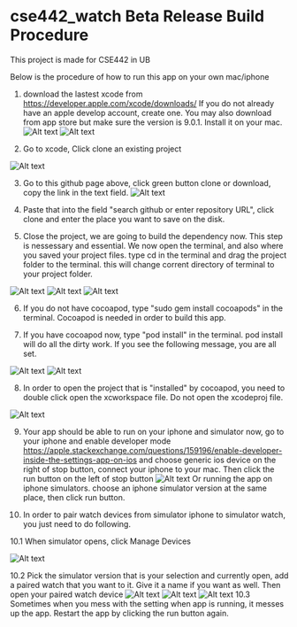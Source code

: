 # cse442_watch Beta Release Build Procedure
This project is made for CSE442 in UB

Below is the procedure of how to run this app on your own mac/iphone

1. download the lastest xcode from https://developer.apple.com/xcode/downloads/
If you do not already have an apple develop account, create one. You may also download from app store but make sure the version is 9.0.1.
Install it on your mac.
![Alt text](https://github.com/yinyifu/cse442_watch/blob/mapdirect/pictures/Screen%20Shot%202017-10-30%20at%208.33.06%20PM.png "")
![Alt text](https://github.com/yinyifu/cse442_watch/blob/mapdirect/pictures/Screen%20Shot%202017-10-30%20at%208.32.57%20PM.png "")

2. Go to xcode, Click clone an existing project 

![Alt text](https://github.com/yinyifu/cse442_watch/blob/mapdirect/pictures/Screen%20Shot%202017-10-30%20at%208.32.07%20PM.png "")

3. Go to this github page above, click green button clone or download, copy the link in the text field.
![Alt text](https://github.com/yinyifu/cse442_watch/blob/mapdirect/pictures/Screen%20Shot%202017-10-30%20at%208.33.50%20PM.png "")

4. Paste that into the field "search github or enter repository URL", click clone and enter the place you want to save on the disk.

5. Close the project, we are going to build the dependency now. This step is nessessary and essential.
We now open the terminal, and also where you saved your project files. type cd in the terminal and drag the project folder to the terminal. this will change corrent directory of terminal to your project folder.

![Alt text](https://github.com/yinyifu/cse442_watch/blob/mapdirect/pictures/Screen%20Shot%202017-10-30%20at%209.20.44%20PM.png "")
![Alt text](https://github.com/yinyifu/cse442_watch/blob/mapdirect/pictures/Screen%20Shot%202017-10-30%20at%209.21.06%20PM.png "")
![Alt text](https://github.com/yinyifu/cse442_watch/blob/mapdirect/pictures/Screen%20Shot%202017-10-30%20at%209.21.21%20PM.png "")

6. If you do not have cocoapod, type "sudo gem install cocoapods" in the terminal.
Cocoapod is needed in order to build this app.

7. If you have cocoapod now, type "pod install" in the terminal. pod install will do all the dirty work. If you see the following message, you are all set.

![Alt text](https://github.com/yinyifu/cse442_watch/blob/mapdirect/pictures/Screen%20Shot%202017-10-30%20at%209.21.41%20PM.png "")
![Alt text](https://github.com/yinyifu/cse442_watch/blob/mapdirect/pictures/Screen%20Shot%202017-10-30%20at%209.21.59%20PM.png "")

8. In order to open the project that is "installed" by cocoapod, you need to double click open the xcworkspace file. Do not open the xcodeproj file.

![Alt text](https://github.com/yinyifu/cse442_watch/blob/mapdirect/pictures/Screen%20Shot%202017-10-30%20at%209.22.47%20PM.png "")

9. Your app should be able to run on your iphone and simulator now, go to your iphone and enable developer mode
https://apple.stackexchange.com/questions/159196/enable-developer-inside-the-settings-app-on-ios
and choose generic ios device on the right of stop button, connect your iphone to your mac. Then click the run button on the left of stop button 
![Alt text](https://github.com/yinyifu/cse442_watch/blob/mapdirect/pictures/Screen%20Shot%202017-10-30%20at%2011.38.24%20PM.png "")
Or running the app on iphone simulators. choose an iphone simulator version at the same place, then click run button.

10. In order to pair watch devices from simulator iphone to simulator watch, you just need to do following.

  10.1 When simulator opens, click Manage Devices
  
  ![Alt text](https://github.com/yinyifu/cse442_watch/blob/mapdirect/pictures/Screen%20Shot%202017-10-30%20at%2011.02.02%20PM.png "")
  
  10.2 Pick the simulator version that is your selection and currently open, add a paired watch that you want to it. Give it a name if you want as well. Then open your paired watch device
  ![Alt text](https://github.com/yinyifu/cse442_watch/blob/mapdirect/pictures/Screen%20Shot%202017-10-30%20at%2011.02.13%20PM.png "")
  ![Alt text](https://github.com/yinyifu/cse442_watch/blob/mapdirect/pictures/Screen%20Shot%202017-10-30%20at%2011.02.22%20PM.png "")
  ![Alt text](https://github.com/yinyifu/cse442_watch/blob/mapdirect/pictures/Screen%20Shot%202017-10-30%20at%2011.40.25%20PM.png "")
  10.3 Sometimes when you mess with the setting when app is running, it messes up the app. Restart the app by clicking the run button again.

